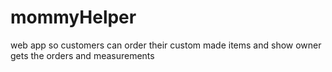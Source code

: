 # mommyHelper
web app so customers can order their custom made items and show owner gets the orders and  measurements 
